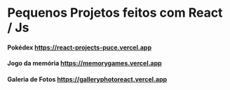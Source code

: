# Pequenos Projetos feitos com React / Js

#### Pokédex https://react-projects-puce.vercel.app

#### Jogo da memória https://memorygames.vercel.app

#### Galeria de Fotos https://galleryphotoreact.vercel.app
